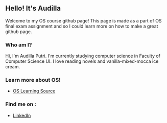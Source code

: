---
---
## Hello! It's Audilla
Welcome to my OS course github page! This page is made as a part of OS final exam assignment and so I could learn more on how to make a great github page.

### Who am I? 

Hi, I'm Audilla Putri. I'm currently studying computer science in Faculty of Computer Science UI. I love reading novels and vanilla-mixed-mocca ice cream.

### Learn more about OS!

* [OS Learning Source](URLs/)

### Find me on : 
* [LinkedIn](https://www.linkedin.com/in/audillaputri/)
